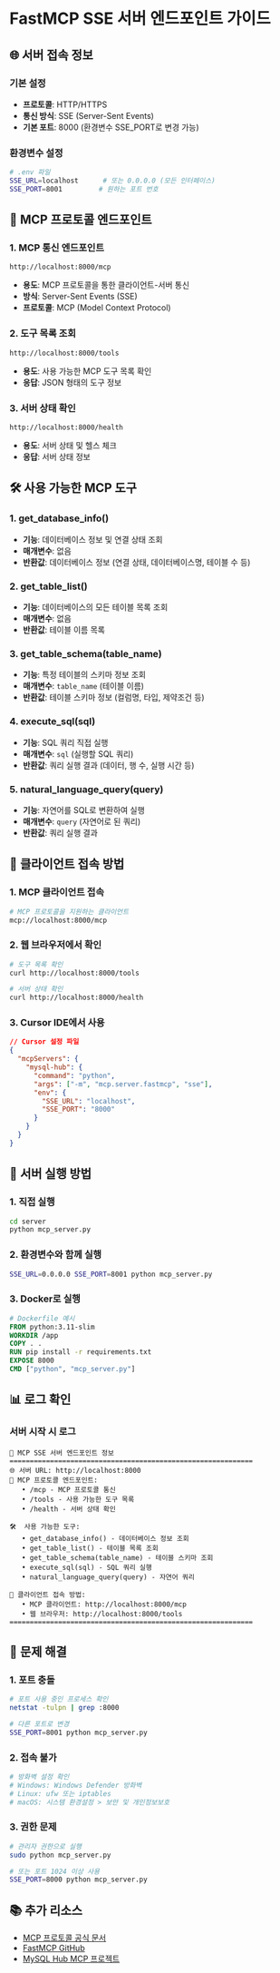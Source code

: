# FastMCP SSE 서버 엔드포인트 가이드

## 🌐 서버 접속 정보

### 기본 설정
- **프로토콜**: HTTP/HTTPS
- **통신 방식**: SSE (Server-Sent Events)
- **기본 포트**: 8000 (환경변수 SSE_PORT로 변경 가능)

### 환경변수 설정
```bash
# .env 파일
SSE_URL=localhost      # 또는 0.0.0.0 (모든 인터페이스)
SSE_PORT=8001         # 원하는 포트 번호
```

## 📡 MCP 프로토콜 엔드포인트

### 1. **MCP 통신 엔드포인트**
```
http://localhost:8000/mcp
```
- **용도**: MCP 프로토콜을 통한 클라이언트-서버 통신
- **방식**: Server-Sent Events (SSE)
- **프로토콜**: MCP (Model Context Protocol)

### 2. **도구 목록 조회**
```
http://localhost:8000/tools
```
- **용도**: 사용 가능한 MCP 도구 목록 확인
- **응답**: JSON 형태의 도구 정보

### 3. **서버 상태 확인**
```
http://localhost:8000/health
```
- **용도**: 서버 상태 및 헬스 체크
- **응답**: 서버 상태 정보

## 🛠️ 사용 가능한 MCP 도구

### 1. **get_database_info()**
- **기능**: 데이터베이스 정보 및 연결 상태 조회
- **매개변수**: 없음
- **반환값**: 데이터베이스 정보 (연결 상태, 데이터베이스명, 테이블 수 등)

### 2. **get_table_list()**
- **기능**: 데이터베이스의 모든 테이블 목록 조회
- **매개변수**: 없음
- **반환값**: 테이블 이름 목록

### 3. **get_table_schema(table_name)**
- **기능**: 특정 테이블의 스키마 정보 조회
- **매개변수**: `table_name` (테이블 이름)
- **반환값**: 테이블 스키마 정보 (컬럼명, 타입, 제약조건 등)

### 4. **execute_sql(sql)**
- **기능**: SQL 쿼리 직접 실행
- **매개변수**: `sql` (실행할 SQL 쿼리)
- **반환값**: 쿼리 실행 결과 (데이터, 행 수, 실행 시간 등)

### 5. **natural_language_query(query)**
- **기능**: 자연어를 SQL로 변환하여 실행
- **매개변수**: `query` (자연어로 된 쿼리)
- **반환값**: 쿼리 실행 결과

## 📱 클라이언트 접속 방법

### 1. **MCP 클라이언트 접속**
```bash
# MCP 프로토콜을 지원하는 클라이언트
mcp://localhost:8000/mcp
```

### 2. **웹 브라우저에서 확인**
```bash
# 도구 목록 확인
curl http://localhost:8000/tools

# 서버 상태 확인
curl http://localhost:8000/health
```

### 3. **Cursor IDE에서 사용**
```json
// Cursor 설정 파일
{
  "mcpServers": {
    "mysql-hub": {
      "command": "python",
      "args": ["-m", "mcp.server.fastmcp", "sse"],
      "env": {
        "SSE_URL": "localhost",
        "SSE_PORT": "8000"
      }
    }
  }
}
```

## 🔧 서버 실행 방법

### 1. **직접 실행**
```bash
cd server
python mcp_server.py
```

### 2. **환경변수와 함께 실행**
```bash
SSE_URL=0.0.0.0 SSE_PORT=8001 python mcp_server.py
```

### 3. **Docker로 실행**
```dockerfile
# Dockerfile 예시
FROM python:3.11-slim
WORKDIR /app
COPY . .
RUN pip install -r requirements.txt
EXPOSE 8000
CMD ["python", "mcp_server.py"]
```

## 📊 로그 확인

### 서버 시작 시 로그
```
🔗 MCP SSE 서버 엔드포인트 정보
============================================================
🌐 서버 URL: http://localhost:8000
📡 MCP 프로토콜 엔드포인트:
   • /mcp - MCP 프로토콜 통신
   • /tools - 사용 가능한 도구 목록
   • /health - 서버 상태 확인

🛠️  사용 가능한 도구:
   • get_database_info() - 데이터베이스 정보 조회
   • get_table_list() - 테이블 목록 조회
   • get_table_schema(table_name) - 테이블 스키마 조회
   • execute_sql(sql) - SQL 쿼리 실행
   • natural_language_query(query) - 자연어 쿼리

📱 클라이언트 접속 방법:
   • MCP 클라이언트: http://localhost:8000/mcp
   • 웹 브라우저: http://localhost:8000/tools
============================================================
```

## 🚨 문제 해결

### 1. **포트 충돌**
```bash
# 포트 사용 중인 프로세스 확인
netstat -tulpn | grep :8000

# 다른 포트로 변경
SSE_PORT=8001 python mcp_server.py
```

### 2. **접속 불가**
```bash
# 방화벽 설정 확인
# Windows: Windows Defender 방화벽
# Linux: ufw 또는 iptables
# macOS: 시스템 환경설정 > 보안 및 개인정보보호
```

### 3. **권한 문제**
```bash
# 관리자 권한으로 실행
sudo python mcp_server.py

# 또는 포트 1024 이상 사용
SSE_PORT=8000 python mcp_server.py
```

## 📚 추가 리소스

- [MCP 프로토콜 공식 문서](https://modelcontextprotocol.io/)
- [FastMCP GitHub](https://github.com/jlowin/fastmcp)
- [MySQL Hub MCP 프로젝트](../README.md)
